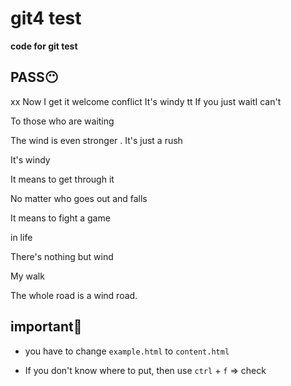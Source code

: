 # git4 test

**code for git test**

**PASS😶**
---
xx
Now I get it
welcome conflict
It's windy
tt
If you just waitI can't

To those who are waiting

The wind is even stronger
.
It's just a rush

It's windy

It means to get through it

No matter who goes out and falls

It means to fight a game

in life

There's nothing but wind

My walk

The whole road is a wind road.


**important🧐**
---
- you have to change `example.html` to  `content.html`

- If you don't know where to put, then use `ctrl` + `f` => check

